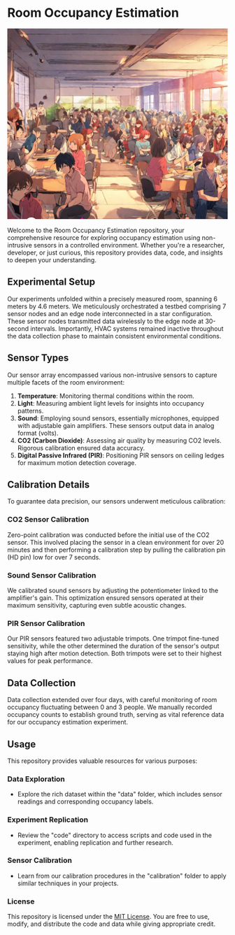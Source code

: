 # Room Occupancy Estimation
![Room Occupancy Estimation](/Room%20Occupancy%20Estimation2.png)
 
Welcome to the Room Occupancy Estimation repository, your comprehensive resource for exploring occupancy estimation using non-intrusive sensors in a controlled environment. Whether you're a researcher, developer, or just curious, this repository provides data, code, and insights to deepen your understanding. 

## Experimental Setup

Our experiments unfolded within a precisely measured room, spanning 6 meters by 4.6 meters. We meticulously orchestrated a testbed comprising 7 sensor nodes and an edge node interconnected in a star configuration. These sensor nodes transmitted data wirelessly to the edge node at 30-second intervals. Importantly, HVAC systems remained inactive throughout the data collection phase to maintain consistent environmental conditions.

## Sensor Types

Our sensor array encompassed various non-intrusive sensors to capture multiple facets of the room environment:

1. **Temperature**: Monitoring thermal conditions within the room.
2. **Light**: Measuring ambient light levels for insights into occupancy patterns.
3. **Sound**: Employing sound sensors, essentially microphones, equipped with adjustable gain amplifiers. These sensors output data in analog format (volts).
4. **CO2 (Carbon Dioxide)**: Assessing air quality by measuring CO2 levels. Rigorous calibration ensured data accuracy.
5. **Digital Passive Infrared (PIR)**: Positioning PIR sensors on ceiling ledges for maximum motion detection coverage.

## Calibration Details

To guarantee data precision, our sensors underwent meticulous calibration:

### CO2 Sensor Calibration
Zero-point calibration was conducted before the initial use of the CO2 sensor. This involved placing the sensor in a clean environment for over 20 minutes and then performing a calibration step by pulling the calibration pin (HD pin) low for over 7 seconds.

### Sound Sensor Calibration
We calibrated sound sensors by adjusting the potentiometer linked to the amplifier's gain. This optimization ensured sensors operated at their maximum sensitivity, capturing even subtle acoustic changes.

### PIR Sensor Calibration
Our PIR sensors featured two adjustable trimpots. One trimpot fine-tuned sensitivity, while the other determined the duration of the sensor's output staying high after motion detection. Both trimpots were set to their highest values for peak performance.

## Data Collection

Data collection extended over four days, with careful monitoring of room occupancy fluctuating between 0 and 3 people. We manually recorded occupancy counts to establish ground truth, serving as vital reference data for our occupancy estimation experiment.

## Usage

This repository provides valuable resources for various purposes:

### Data Exploration
- Explore the rich dataset within the "data" folder, which includes sensor readings and corresponding occupancy labels.

### Experiment Replication
- Review the "code" directory to access scripts and code used in the experiment, enabling replication and further research.

### Sensor Calibration
- Learn from our calibration procedures in the "calibration" folder to apply similar techniques in your projects.

### License

This repository is licensed under the [MIT License](LICENSE). You are free to use, modify, and distribute the code and data while giving appropriate credit.



